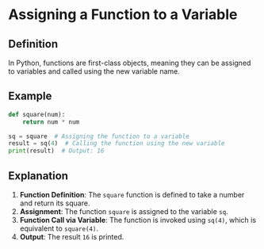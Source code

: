 # Assigning a Function to a Variable

## Definition
In Python, functions are first-class objects, meaning they can be assigned to variables and called using the new variable name.

## Example
```python
def square(num):
    return num * num

sq = square  # Assigning the function to a variable
result = sq(4)  # Calling the function using the new variable
print(result)  # Output: 16
```

## Explanation
1. **Function Definition**: The `square` function is defined to take a number and return its square.
2. **Assignment**: The function `square` is assigned to the variable `sq`.
3. **Function Call via Variable**: The function is invoked using `sq(4)`, which is equivalent to `square(4)`.
4. **Output**: The result `16` is printed.


